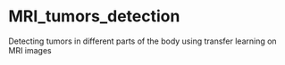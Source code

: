 # MRI_tumors_detection
Detecting tumors in different parts of the body using transfer learning on MRI images
